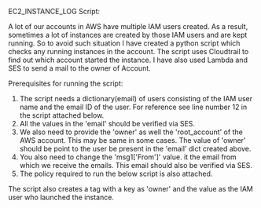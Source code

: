 
EC2_INSTANCE_LOG Script:

A lot of our accounts in AWS have multiple IAM users created. As a result, sometimes a lot of instances are created by those IAM users and are kept running. So to avoid such situation I have created a python script which checks any running instances in the account. The script uses Cloudtrail to find out which account started the instance. I have also used Lambda and SES to send a mail to the owner of Account. 

Prerequisites for running the script:
1. The script needs a dictionary(email) of users consisting of the IAM user name and the email ID of the user. For reference see line number 12 in the script attached below.
2. All the values in the 'email' should be verified via SES.
3. We also need to provide the 'owner' as well the 'root_account' of the AWS account. This may be same in some cases. The value of 'owner' should be point to the user be present in the 'email' dict created above.
4. You also need to change the 'msg1['From']' value. it the email from which we receive the emails. This email should also be verified via SES.
5. The policy required to run the below script is also attached. 

The script also creates a tag with a key as 'owner' and the value as the IAM user who launched the instance. 


